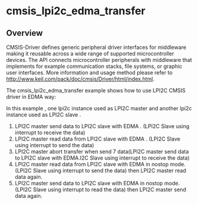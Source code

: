 # cmsis_lpi2c_edma_transfer

## Overview
CMSIS-Driver defines generic peripheral driver interfaces for middleware making it reusable across a wide 
range of supported microcontroller devices. The API connects microcontroller peripherals with middleware 
that implements for example communication stacks, file systems, or graphic user interfaces. 
More information and usage method please refer to http://www.keil.com/pack/doc/cmsis/Driver/html/index.html.

The cmsis_lpi2c_edma_transfer example shows how to use LPI2C CMSIS driver in EDMA way:

In this example , one lpi2c instance used as LPI2C master and another lpi2c instance used as LPI2C slave .
1. LPI2C master send data to LPI2C slave with EDMA . (LPI2C Slave using interrupt to receive the data)
2. LPI2C master read data from LPI2C slave with EDMA . (LPI2C Slave using interrupt to send the data)
3. LPI2C master abort transfer when send 7 data(LPI2C master send data to LPI2C slave with EDMA.I2C Slave using interrupt to receive the data)
4. LPI2C master read data from LPI2C slave with EDMA in nostop mode. (LPI2C Slave using interrupt to send the data) then LPI2C master read data again. 
5. LPI2C master send data to LPI2C slave with EDMA in nostop mode. (LPI2C Slave using interrupt to read the data) then LPI2C master send data again.

